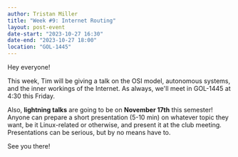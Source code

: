 ```yaml
---
author: Tristan Miller
title: "Week #9: Internet Routing"
layout: post-event
date-start: "2023-10-27 16:30"
date-end: "2023-10-27 18:00"
location: "GOL-1445"
---
```


Hey everyone! 

This week, Tim will be giving a talk on the OSI model, autonomous systems, and the inner workings of the Internet. As always, we'll meet in GOL-1445 at 4:30 this Friday. 

Also, **lightning talks** are going to be on **November 17th** this semester! Anyone can prepare a short presentation (5-10 min) on whatever topic they want, be it Linux-related or otherwise, and present it at the club meeting. Presentations can be serious, but by no means have to.

See you there!
